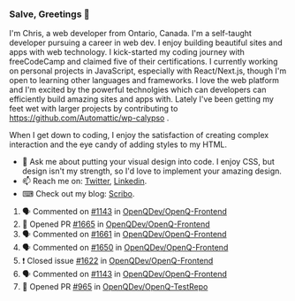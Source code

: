 ### Salve, Greetings 👋

I'm Chris, a web developer from Ontario, Canada. I'm a self-taught developer pursuing a career in web dev. I enjoy building beautiful sites and apps with web technology.
I kick-started my coding journey with freeCodeCamp and claimed five of their certifications.  I currently working on personal projects in JavaScript, especially with React/Next.js, though I'm open to learning other languages and frameworks. I love the web platform and I'm excited by the powerful technolgies which can developers can efficiently build amazing sites and apps with. Lately I've been getting my feet wet with larger projects by contributing to https://github.com/Automattic/wp-calypso .

When I get down to coding, I enjoy the satisfaction of creating complex interaction and the eye candy of adding styles to my HTML. 

- 💬 Ask me about putting your visual design into code. I enjoy CSS, but design isn't my strength, so I'd love to implement your amazing design.
- 📫 Reach me on: [Twitter](https://twitter.com/Christo28120856), [Linkedin](https://www.linkedin.com/in/christopher-stevers-07b9a5204/).
- ⌨ Check out my blog: [Scribo](https://christopherstevers.cf).
<!--
**Christopher-Stevers/Christopher-Stevers** is a ✨ _special_ ✨ repository because its `README.md` (this file) appears on your GitHub profile.

Here are some ideas to get you started:

- 🔭 I’m currently working on ...
- 🌱 I’m currently learning ...
- 👯 I’m looking to collaborate on ...
- 🤔 I’m looking for help with ...
- 😄 Pronouns: ...
- ⚡ Fun fact: ...
-->

<!--START_SECTION:activity-->
1. 🗣 Commented on [#1143](https://github.com/OpenQDev/OpenQ-Frontend/issues/1143) in [OpenQDev/OpenQ-Frontend](https://github.com/OpenQDev/OpenQ-Frontend)
2. 💪 Opened PR [#1665](https://github.com/OpenQDev/OpenQ-Frontend/pull/1665) in [OpenQDev/OpenQ-Frontend](https://github.com/OpenQDev/OpenQ-Frontend)
3. 🗣 Commented on [#1661](https://github.com/OpenQDev/OpenQ-Frontend/issues/1661) in [OpenQDev/OpenQ-Frontend](https://github.com/OpenQDev/OpenQ-Frontend)
4. 🗣 Commented on [#1650](https://github.com/OpenQDev/OpenQ-Frontend/issues/1650) in [OpenQDev/OpenQ-Frontend](https://github.com/OpenQDev/OpenQ-Frontend)
5. ❗️ Closed issue [#1622](https://github.com/OpenQDev/OpenQ-Frontend/issues/1622) in [OpenQDev/OpenQ-Frontend](https://github.com/OpenQDev/OpenQ-Frontend)
6. 🗣 Commented on [#1143](https://github.com/OpenQDev/OpenQ-Frontend/issues/1143) in [OpenQDev/OpenQ-Frontend](https://github.com/OpenQDev/OpenQ-Frontend)
7. 💪 Opened PR [#965](https://github.com/OpenQDev/OpenQ-TestRepo/pull/965) in [OpenQDev/OpenQ-TestRepo](https://github.com/OpenQDev/OpenQ-TestRepo)
<!--END_SECTION:activity-->
